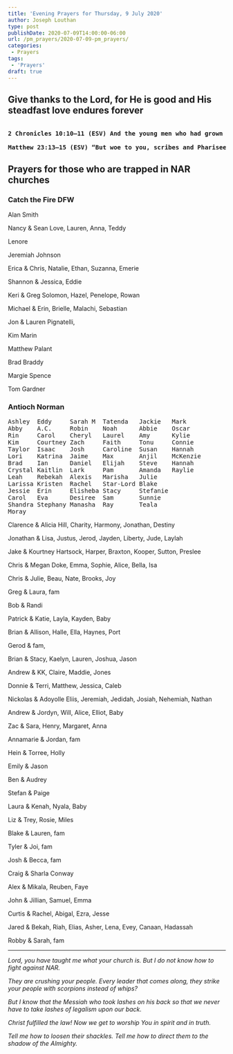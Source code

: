 ```yaml
---
title: 'Evening Prayers for Thursday, 9 July 2020'
author: Joseph Louthan
type: post
publishDate: 2020-07-09T14:00:00-06:00
url: /pm_prayers/2020-07-09-pm_prayers/
categories:
 - Prayers
tags:
 - 'Prayers'
draft: true
---
```

## Give thanks to the Lord, for He is good and His steadfast love endures forever

<pre><b>
2 Chronicles 10:10–11 (ESV) And the young men who had grown up with him said to him, “Thus shall you speak to the people who said to you, ‘Your father made our yoke heavy, but you lighten it for us’; thus shall you say to them, ‘My little finger is thicker than my father’s thighs. 11 And now, whereas my father laid on you a heavy yoke, I will add to your yoke. My father disciplined you with whips, but I will discipline you with scorpions.’ ”

Matthew 23:13–15 (ESV) “But woe to you, scribes and Pharisees, hypocrites! For you shut the kingdom of heaven in people’s faces. For you neither enter yourselves nor allow those who would enter to go in. 15 Woe to you, scribes and Pharisees, hypocrites! For you travel across sea and land to make a single proselyte, and when he becomes a proselyte, you make him twice as much a child of hell as yourselves.
</b></pre>

## Prayers for those who are trapped in NAR churches

### Catch the Fire DFW

Alan Smith

Nancy & Sean Love, Lauren, Anna, Teddy

Lenore 

Jeremiah Johnson

Erica & Chris, Natalie, Ethan, Suzanna, Emerie

Shannon & Jessica, Eddie

Keri & Greg Solomon, Hazel, Penelope, Rowan

Michael & Erin, Brielle, Malachi, Sebastian

Jon & Lauren Pignatelli,

Kim Marin

Matthew Palant

Brad Braddy

Margie Spence

Tom Gardner

### Antioch Norman

<pre>
Ashley  Eddy     Sarah M  Tatenda   Jackie   Mark
Abby    A.C.     Robin    Noah      Abbie    Oscar
Rin     Carol    Cheryl   Laurel    Amy      Kylie
Kim     Courtney Zach     Faith     Tonu     Connie
Taylor  Isaac    Josh     Caroline  Susan    Hannah
Lori    Katrina  Jaime    Max       Anjil    McKenzie
Brad    Ian      Daniel   Elijah    Steve    Hannah
Crystal Kaitlin  Lark     Pam       Amanda   Raylie
Leah    Rebekah  Alexis   Marisha   Julie    
Larissa Kristen  Rachel   Star-Lord Blake    
Jessie  Erin     Elisheba Stacy     Stefanie 
Carol   Eva      Desiree  Sam       Sunnie   
Shandra Stephany Manasha  Ray       Teala    
Moray
</pre>

Clarence & Alicia Hill, Charity, Harmony, Jonathan, Destiny

Jonathan & Lisa, Justus, Jerod, Jayden, Liberty, Jude, Laylah

Jake & Kourtney Hartsock, Harper, Braxton, Kooper, Sutton, Preslee

Chris & Megan Doke, Emma, Sophie, Alice, Bella, Isa

Chris & Julie, Beau, Nate, Brooks, Joy

Greg & Laura, fam

Bob & Randi

Patrick & Katie, Layla, Kayden, Baby

Brian & Allison, Halle, Ella, Haynes, Port

Gerod & fam,

Brian & Stacy, Kaelyn, Lauren, Joshua, Jason

Andrew & KK, Claire, Maddie, Jones

Donnie & Terri, Matthew, Jessica, Caleb

Nickolas & Adoyolle Eliis, Jeremiah, Jedidah, Josiah, Nehemiah, Nathan

Andrew & Jordyn, Will, Alice, Elliot, Baby

Zac & Sara, Henry, Margaret, Anna

Annamarie & Jordan, fam

Hein & Torree, Holly

Emily & Jason

Ben & Audrey

Stefan & Paige

Laura & Kenah, Nyala, Baby

Liz & Trey, Rosie, Miles

Blake & Lauren, fam

Tyler & Joi, fam

Josh & Becca, fam

Craig & Sharla Conway

Alex & Mikala, Reuben, Faye

John & Jillian, Samuel, Emma

Curtis & Rachel, Abigal, Ezra, Jesse

Jared & Bekah, Riah, Elias, Asher, Lena, Evey, Canaan, Hadassah

Robby & Sarah, fam

------

*Lord, you have taught me what your church is. But I do not know how to fight against NAR.*

*They are crushing your people. Every leader that comes along, they strike your people with scorpions instead of whips?*

*But I know that the Messiah who took lashes on his back so that we never have to take lashes of legalism upon our back.*

*Christ fulfilled the law! Now we get to worship You in spirit and in truth.*

*Tell me how to loosen their shackles. Tell me how to direct them to the shadow of the Almighty.*